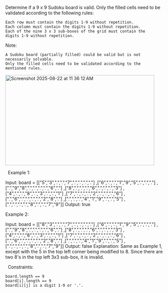 Determine if a 9 x 9 Sudoku board is valid. Only the filled cells need to be validated according to the following rules:


	Each row must contain the digits 1-9 without repetition.
	Each column must contain the digits 1-9 without repetition.
	Each of the nine 3 x 3 sub-boxes of the grid must contain the digits 1-9 without repetition.

Note:


	A Sudoku board (partially filled) could be valid but is not necessarily solvable.
	Only the filled cells need to be validated according to the mentioned rules.


<img width="465" height="281" alt="Screenshot 2025-08-22 at 11 36 12 AM" src="https://github.com/user-attachments/assets/1d4072bf-d27e-4162-912e-6872a57cb32f" />

 
Example 1:

Input: board = 
[["5","3",".",".","7",".",".",".","."]
,["6",".",".","1","9","5",".",".","."]
,[".","9","8",".",".",".",".","6","."]
,["8",".",".",".","6",".",".",".","3"]
,["4",".",".","8",".","3",".",".","1"]
,["7",".",".",".","2",".",".",".","6"]
,[".","6",".",".",".",".","2","8","."]
,[".",".",".","4","1","9",".",".","5"]
,[".",".",".",".","8",".",".","7","9"]]
Output: true


Example 2:

Input: board = 
[["8","3",".",".","7",".",".",".","."]
,["6",".",".","1","9","5",".",".","."]
,[".","9","8",".",".",".",".","6","."]
,["8",".",".",".","6",".",".",".","3"]
,["4",".",".","8",".","3",".",".","1"]
,["7",".",".",".","2",".",".",".","6"]
,[".","6",".",".",".",".","2","8","."]
,[".",".",".","4","1","9",".",".","5"]
,[".",".",".",".","8",".",".","7","9"]]
Output: false
Explanation: Same as Example 1, except with the 5 in the top left corner being modified to 8. Since there are two 8's in the top left 3x3 sub-box, it is invalid.


 
Constraints:


	board.length == 9
	board[i].length == 9
	board[i][j] is a digit 1-9 or '.'.

